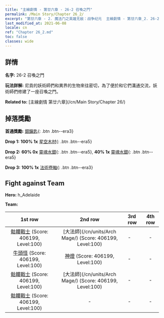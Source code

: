 ```yaml
---
title: "主線劇情 - 第廿六章 - 26-2 召喚之門"
permalink: /Main Story/Chapter 26_2/
excerpt: "第廿六章 - 2. 魔法门之英雄无敌：战争纪元  主線劇情 - 第廿六章_2. 26-2 召喚之門"
last_modified_at: 2021-06-08
locale: cn
ref: "Chapter 26_2.md"
toc: false
classes: wide
---
```


## 詳情

 **名字:** 26-2 召喚之門

 **玩法詳解:** 尼貢的妖術師們和異界的生物來往密切，為了便於和它們溝通交流，妖術師們修建了一座召喚之門。

 **Related to:** [主線劇情 第廿六章](/cn/Main Story/Chapter 26/)

## 掉落獎勵

 **首通獎勵:** [銀鑰匙](/cn/Items/con_693/){: .btn .btn--era3}

 **Drop 1:** **100% 1x** [星空木材](/cn/Items/mat_90/){: .btn .btn--era5}

 **Drop 2:** **60% 0x** [靈魂水銀](/cn/Items/mat_84/){: .btn .btn--era5}, **40% 1x** [靈魂水銀](/cn/Items/mat_84/){: .btn .btn--era5}

 **Drop 3:** **100% 1x** [法術卷軸](/cn/Items/con_694/){: .btn .btn--era3}


## Fight against Team
 **Hero:** h_Adelaide

 **Team:**


  | 1st row | 2nd row | 3rd row | 4th row |
  |:----:|:----:|:----|:----:|
  | [骷髏戰士](/cn/units/Skeleton/) (Score: 406199, Level:100)  | [大法師](/cn/units/Arch Mage/) (Score: 406199, Level:100)  | - | - |
  | [牛頭怪](/cn/units/Minotaur/) (Score: 406199, Level:100)  | [神燈](/cn/units/Genie/) (Score: 406199, Level:100)  | - | - |
  | [骷髏戰士](/cn/units/Skeleton/) (Score: 406199, Level:100)  | [大法師](/cn/units/Arch Mage/) (Score: 406199, Level:100)  | - | - |
  | [骷髏戰士](/cn/units/Skeleton/) (Score: 406199, Level:100)  | - | - | - |



